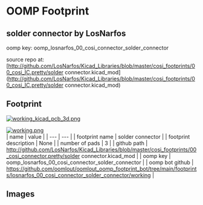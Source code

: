 # OOMP Footprint  
## solder connector  by LosNarfos  
  
oomp key: oomp_losnarfos_00_cosi_connector_solder_connector  
  
source repo at: [http://github.com/LosNarfos/Kicad_Libraries/blob/master/cosi_footprints/00_cosi_IC.pretty/solder connector.kicad_mod](http://github.com/LosNarfos/Kicad_Libraries/blob/master/cosi_footprints/00_cosi_IC.pretty/solder connector.kicad_mod)  
## Footprint  
  
[![working_kicad_pcb_3d.png](working_kicad_pcb_3d_600.png)](working_kicad_pcb_3d.png)  
  
[![working.png](working_600.png)](working.png)  
| name | value | 
| --- | --- | 
| footprint name | solder connector | 
| footprint description | None | 
| number of pads | 3 | 
| github path | http://github.com/LosNarfos/Kicad_Libraries/blob/master/cosi_footprints/00_cosi_connector.pretty/solder connector.kicad_mod | 
| oomp key | oomp_losnarfos_00_cosi_connector_solder_connector | 
| oomp bot github | https://github.com/oomlout/oomlout_oomp_footprint_bot/tree/main/footprints/losnarfos_00_cosi_connector_solder_connector/working | 
## Images  
